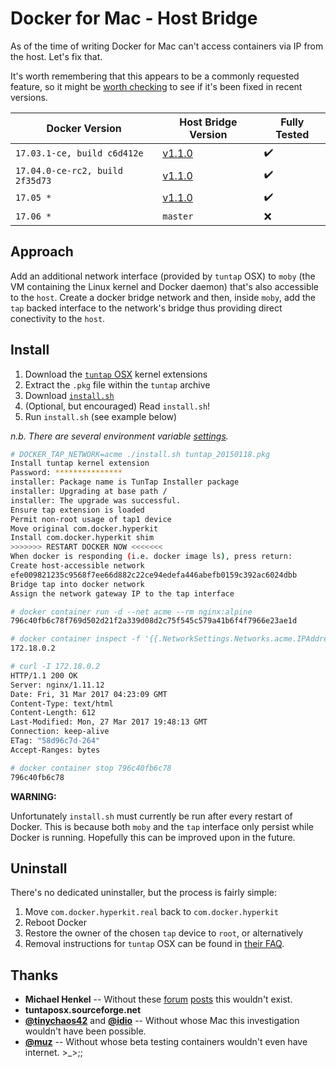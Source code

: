 # Docker for Mac - Host Bridge

As of the time of writing Docker for Mac can't access containers via IP from
the host. Let's fix that.

It's worth remembering that this appears to be a commonly requested feature, so
it might be [worth checking][docker-for-mac-networking] to see if it's been
fixed in recent versions.

Docker Version                  | Host Bridge Version                                                     | Fully Tested
--------------------------------| ----------------------------------------------------------------------- | ------------
`17.03.1-ce, build c6d412e`     | [v1.1.0](https://github.com/mal/docker-for-mac-host-bridge/tree/v1.1.0) | :heavy_check_mark:
`17.04.0-ce-rc2, build 2f35d73` | [v1.1.0](https://github.com/mal/docker-for-mac-host-bridge/tree/v1.1.0) | :heavy_check_mark:
`17.05 *`                       | [v1.1.0](https://github.com/mal/docker-for-mac-host-bridge/tree/v1.1.0) | :heavy_check_mark:
`17.06 *`                       | `master`                                                                | :x:

[docker-for-mac-networking]: https://docs.docker.com/docker-for-mac/networking/

## Approach

Add an additional network interface (provided by `tuntap` OSX) to `moby` (the
VM containing the Linux kernel and Docker daemon) that's also accessible to the
`host`. Create a docker bridge network and then, inside `moby`, add the `tap`
backed interface to the network's bridge thus providing direct conectivity to
the `host`.

## Install

1. Download the [`tuntap` OSX][tto] kernel extensions
2. Extract the `.pkg` file within the `tuntap` archive
3. Download [`install.sh`][install]
4. (Optional, but encouraged) Read `install.sh`!
5. Run `install.sh` (see example below)

_n.b. There are several environment variable [settings][envvars]._

```sh
# DOCKER_TAP_NETWORK=acme ./install.sh tuntap_20150118.pkg
Install tuntap kernel extension
Password: ***************
installer: Package name is TunTap Installer package
installer: Upgrading at base path /
installer: The upgrade was successful.
Ensure tap extension is loaded
Permit non-root usage of tap1 device
Move original com.docker.hyperkit
Install com.docker.hyperkit shim
>>>>>>> RESTART DOCKER NOW <<<<<<<
When docker is responding (i.e. docker image ls), press return:
Create host-accessible network
efe009821235c9568f7ee66d882c22ce94edefa446abefb0159c392ac6024dbb
Bridge tap into docker network
Assign the network gateway IP to the tap interface

# docker container run -d --net acme --rm nginx:alpine
796c40fb6c78f769d502d21f2a339d08d2c75f545c579a41b6f4f7966e23ae1d

# docker container inspect -f '{{.NetworkSettings.Networks.acme.IPAddress}}' 796c40fb6c78
172.18.0.2

# curl -I 172.18.0.2
HTTP/1.1 200 OK
Server: nginx/1.11.12
Date: Fri, 31 Mar 2017 04:23:09 GMT
Content-Type: text/html
Content-Length: 612
Last-Modified: Mon, 27 Mar 2017 19:48:13 GMT
Connection: keep-alive
ETag: "58d96c7d-264"
Accept-Ranges: bytes

# docker container stop 796c40fb6c78
796c40fb6c78
```

**WARNING:**

Unfortunately `install.sh` must currently be run after every restart of Docker.
This is because both `moby` and the `tap` interface only persist while Docker
is running. Hopefully this can be improved upon in the future.

[envvars]: /install.sh#L7-L14
[install]: /install.sh
[tto]: http://tuntaposx.sourceforge.net/

## Uninstall

There's no dedicated uninstaller, but the process is fairly simple:

1. Move `com.docker.hyperkit.real` back to `com.docker.hyperkit`
2. Reboot Docker
3. Restore the owner of the chosen `tap` device to `root`, or alternatively
4. Removal instructions for `tuntap` OSX can be found in [their FAQ][ttofaq].

[ttofaq]: http://tuntaposx.sourceforge.net/faq.xhtml

## Thanks

- **Michael Henkel** --
  Without these [forum][mhenkel1] [posts][mhenkel2] this wouldn't exist.
- **tuntaposx.sourceforge.net**
- **[@tinychaos42][tinychaos42]** and **[@idio][idio]** --
  Without whose Mac this investigation wouldn't have been possible.
- **[@muz][muz]** --
  Without whose beta testing containers wouldn't even have internet. >\_>;;

[mhenkel1]: https://forums.docker.com/t/support-tap-interface-for-direct-container-access-incl-multi-host/17835/2
[mhenkel2]: https://forums.docker.com/t/support-tap-interface-for-direct-container-access-incl-multi-host/17835/3
[tinychaos42]: https://github.com/tinychaos42
[idio]: https://github.com/idio
[muz]: https://github.com/muz
